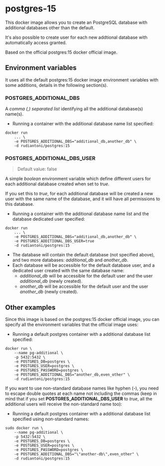 # postgres-15

This docker image allows you to create an PostgreSQL database with additional databases other than the default.

It's also possible to create user for each new addtional database with automatically access granted.

Based on the official postgres:15 docker official image.

## Environment variables

It uses all the default postgres:15 docker image environment variables with some additions, details in the following section(s).

### POSTGRES_ADDITIONAL_DBS

A *comma (,) separated list* identifying all the additional database(s) name(s).

- Running a container with the additional database name list specified:
```
docker run
    ... \
    -e POSTGRES_ADDITIONAL_DBS="additional_db,another_db" \
    -d rudiantoni/postgres:15
```

### POSTGRES_ADDITIONAL_DBS_USER
> Default value: false

A simple *boolean* environment variable which define different users for each additional database created when set to *true*.

If you set this to *true*, for each additional database will be created a new user with the same name of the database, and it will have all permissions to this database.

- Running a container with the additional database name list and the database dedicated user specified:
```
docker run
    ... \
    -e POSTGRES_ADDITIONAL_DBS="additional_db,another_db" \
    -e POSTGRES_ADDITIONAL_DBS_USER=true
    -d rudiantoni/postgres:15
```
- The database will contain the default database (not specified above), and two more databases: *additional_db* and *another_db*.
- Each database will be accessible for the default database user, and a dedicated user created with the same database name:
    - *additional_db* will be accessible for the default user and the user *additional_db* (newly created).
    - *another_db* will be accessible for the default user and the user *another_db* (newly created).

## Other examples

Since this image is based on the postgres:15 docker official image, you can specify all the environment variables that the official image uses:

- Running a default postgres container with a additional database list specified:
```
docker run \
    --name pg-additional \
    -p 5432:5432 \
    -e POSTGRES_DB=postgres \
    -e POSTGRES_USER=postgres \
    -e POSTGRES_PASSWORD=postgres \
    -e POSTGRES_ADDITIONAL_DBS="another_db,even_other" \
    -d rudiantoni/postgres:15
```

If you want to use non-standard database names like hyphen (-), you need to escape double quotes at each name not including the commas (keep in mind that if you set **POSTGRES_ADDITIONAL_DBS_USER** to *true*, all the additional users will receive the non-standard name too):

- Running a default postgres container with a additional database list specified using non-standard names:
```
sudo docker run \
    --name pg-additional \
    -p 5432:5432 \
    -e POSTGRES_DB=postgres \
    -e POSTGRES_USER=postgres \
    -e POSTGRES_PASSWORD=postgres \
    -e POSTGRES_ADDITIONAL_DBS="\"another-db\",even_other" \
    -d rudiantoni/postgres:15
```


